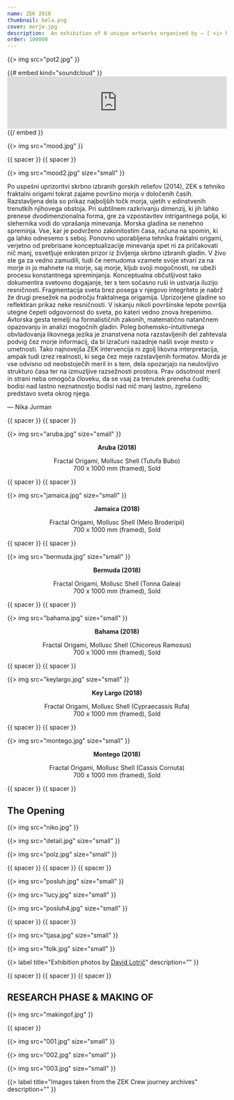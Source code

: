 ```yaml
---
name: ZEK 2018
thumbnail: bela.png
cover: morje.jpg
description:  An exhibition of 6 unique artworks organised by — [ <i> Ravnikar Gallery](http://www.stud111o.com/2017710), Ljubljana / 2018</i> 
order: 100000
---
```


{{> img src="pot2.jpg" }}

{{# embed kind="soundcloud" }}<iframe width="100%" height="120" scrolling="no" frameborder="no" src="https://w.soundcloud.com/player/?url=https%3A//api.soundcloud.com/tracks/469274799&amp;color=%23ff5500&amp;auto_play=false&hide_related=true&amp;show_comments=false&amp;show_user=false&amp;show_reposts=false"></iframe>{{/ embed }}

{{> img src="mood.jpg" }}

{{ spacer }} {{ spacer }}

{{> img src="mood2.jpg" size="small" }}

Po uspešni uprizoritvi skrbno izbranih gorskih reliefov (2014), ZEK s tehniko fraktalni origami tokrat zajame površino morja v določenih časih. Razstavljena dela so prikaz najboljših točk morja, ujetih v edinstvenih trenutkih njihovega obstoja. Pri subtilnem razkrivanju dimenzij, ki jih lahko prenese dvodimenzionalna forma, gre za vzpostavitev intrigantnega polja, ki slehernika vodi do vprašanja minevanja. Morska gladina se nenehno spreminja. Vse, kar je podvrženo zakonitostim časa, računa na spomin, ki ga lahko odnesemo s seboj.
Ponovno uporabljena tehnika fraktalni origami, verjetno od prebrisane konceptualizacije minevanja spet ni za pričakovati nič manj, osvetljuje enkraten prizor iz življenja skrbno izbranih gladin. V živo ste ga za vedno zamudili, tudi če nemudoma vzamete svoje stvari za na morje in jo mahnete na morje, saj morje, kljub svoji mogočnosti, ne ubeži procesu konstantnega spreminjanja. Konceptualna občutljivost tako dokumentira svetovno dogajanje, ter s tem sočasno ruši in ustvarja iluzijo resničnosti. Fragmentacija sveta brez posega v njegovo integriteto je nabrž že drugi presežek na področju fraktalnega origamija.
Uprizorjene gladine so reflektiran prikaz neke resničnosti. V iskanju nikoli površinske lepote površja utegne čepeti odgovornost do sveta, po kateri vedno znova hrepenimo.
Avtorska gesta temelji na formalističnih zakonih, matematično natančnem opazovanju in analizi mogočnih gladin. Poleg bohemsko-intuitivnega obvladovanja likovnega jezika je znanstvena nota razstavljenih del zahtevala podvig čez morje informacij, da bi izračuni nazadnje našli svoje mesto v umetnosti. Tako najnovejša ZEK intervencija ni zgolj likovna interpretacija, ampak tudi izrez realnosti, ki sega čez meje razstavljenih formatov. Morda je vse odvisno od neobstoječih meril in s tem, dela opozarjajo na neulovljivo strukturo časa ter na izmuzljive razsežnosti prostora. Prav odsotnost meril in strani neba omogoča človeku, da se vsaj za trenutek preneha čuditi; bodisi nad lastno neznatnostjo bodisi nad nič manj lastno, zgrešeno predstavo sveta okrog njega.


— Nika Jurman

{{ spacer }} {{ spacer }}

{{> img src="aruba.jpg" size="small" }}

<p style="text-align: center;">
<b>Aruba (2018)</b>
</p>

<p style="text-align: center;">
Fractal Origami,  Mollusc Shell (Tutufa Bubo) <br />
700 x 1000 mm (framed), Sold
</p>

{{ spacer }} {{ spacer }}

{{> img src="jamaica.jpg" size="small" }}

<p style="text-align: center;">
<b>Jamaica (2018)</b>
</p>

<p style="text-align: center;">
Fractal Origami,  Mollusc Shell (Melo Broderipii) <br />
700 x 1000 mm (framed), Sold
</p>

{{ spacer }} {{ spacer }}

{{> img src="bermuda.jpg" size="small" }}

<p style="text-align: center;">
<b>Bermuda (2018)</b>
</p>

<p style="text-align: center;">
Fractal Origami,  Mollusc Shell (Tonna Galea) <br />
700 x 1000 mm (framed), Sold
</p>

{{ spacer }} {{ spacer }}

{{> img src="bahama.jpg" size="small" }}

<p style="text-align: center;">
<b>Bahama (2018)</b>
</p>

<p style="text-align: center;">
Fractal Origami,  Mollusc Shell (Chicoreus Ramosus) <br />
700 x 1000 mm (framed), Sold
</p>

{{ spacer }} {{ spacer }}

{{> img src="keylargo.jpg" size="small" }}

<p style="text-align: center;">
<b>Key Largo (2018)</b>
</p>

<p style="text-align: center;">
Fractal Origami,  Mollusc Shell (Cypraecassis Rufa) <br />
700 x 1000 mm (framed), Sold
</p>

{{ spacer }} {{ spacer }}

{{> img src="montego.jpg" size="small" }}

<p style="text-align: center;">
<b>Montego (2018)</b>
</p>

<p style="text-align: center;">
Fractal Origami,  Mollusc Shell (Cassis Cornuta) <br />
700 x 1000 mm (framed), Sold
</p>

{{ spacer }} {{ spacer }}

## The Opening

{{> img src="niko.jpg" }}

{{> img src="detail.jpg" size="small" }}

{{> img src="polz.jpg" size="small" }}

{{ spacer }} {{ spacer }} {{ spacer }}

{{> img src="posluh.jpg" size="small" }}

{{> img src="lucy.jpg" size="small" }}

{{> img src="posluh4.jpg" size="small" }}

{{ spacer }} {{ spacer }}

{{> img src="tjasa.jpg" size="small" }}

{{> img src="folk.jpg" size="small" }}

{{> label title="Exhibition photos by [David Lotrič](http://facebook.com/davidlotric)" description="" }}

{{ spacer }} {{ spacer }} {{ spacer }}

## RESEARCH PHASE & MAKING OF

{{> img src="makingof.jpg" }}

{{ spacer }}

{{> img src="001.jpg" size="small" }}

{{> img src="002.jpg" size="small" }}

{{> img src="003.jpg" size="small" }}

{{> label title="Images taken from the ZEK Crew journey archives" description="" }}

